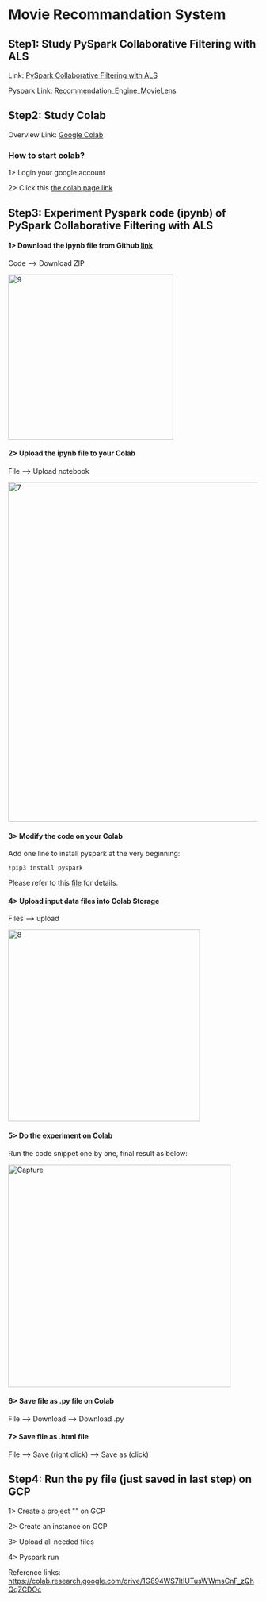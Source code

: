 # Movie Recommandation System

## Step1: Study PySpark Collaborative Filtering with ALS
Link: [PySpark Collaborative Filtering with ALS](https://towardsdatascience.com/build-recommendation-system-with-pyspark-using-alternating-least-squares-als-matrix-factorisation-ebe1ad2e7679)

Pyspark Link: [Recommendation_Engine_MovieLens](https://github.com/snehalnair/als-recommender-pyspark/blob/master/Recommendation_Engine_MovieLens.ipynb)

## Step2: Study Colab

Overview Link: [Google Colab](https://hc.labnet.sfbu.edu/~henry/npu/classes/machine_learning/colab/slide/index_slide.html)

### How to start colab?

1> Login your google account

2> Click this [the colab page link](https://colab.research.google.com/notebooks/intro.ipynb#recent=true)
    
## Step3: Experiment Pyspark code (ipynb) of PySpark Collaborative Filtering with ALS

#### 1> Download the ipynb file from Github [link](https://github.com/snehalnair/als-recommender-pyspark)

Code --> Download ZIP

<img width="333" alt="9" src="https://user-images.githubusercontent.com/52802567/202865854-aec5f164-066b-4fe3-90a8-1906444e9235.PNG">



#### 2> Upload the ipynb file to your Colab

File --> Upload notebook

<img width="685" alt="7" src="https://user-images.githubusercontent.com/52802567/202865692-69a015c2-194f-4c27-bb90-35608021fc12.PNG">


#### 3> Modify the code on your Colab

Add one line to install pyspark at the very beginning:

    !pip3 install pyspark
    
Please refer to this [file](https://github.com/groovyxw/Cloud-Computing/blob/main/Machine%20Learning/Movie%20Recommendation%20System/Recommendation_Engine_MovieLens.ipynb) for details.

#### 4> Upload input data files into Colab Storage

Files --> upload

<img width="387" alt="8" src="https://user-images.githubusercontent.com/52802567/202865705-004d7339-8ef4-4482-8942-704eb7e9e4b2.PNG">


#### 5> Do the experiment on Colab

Run the code snippet one by one, final result as below:

<img width="449" alt="Capture" src="https://user-images.githubusercontent.com/52802567/202846547-a5887c2f-fdd7-4ef1-99dd-e5a4b2429414.PNG">

#### 6> Save file as .py file on Colab

File --> Download --> Download .py


#### 7> Save file as .html file

File --> Save (right click) --> Save as (click)

## Step4: Run the py file (just saved in last step) on GCP

1> Create a project "" on GCP

2> Create an instance on GCP

3> Upload all needed files

4> Pyspark run








Reference links:
https://colab.research.google.com/drive/1G894WS7ltIUTusWWmsCnF_zQhQqZCDOc


